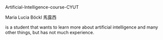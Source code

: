 Artificial-Intelligence-course-CYUT

Maria Lucia Böckl
馬露西

is a student that wants to learn more about artificial intelligence and many other things, but has not much experience.
